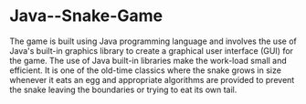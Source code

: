 # Java--Snake-Game
The game is built using Java programming language and involves the use of Java's built-in graphics library to create a graphical user interface (GUI) for the game.
The use of Java built-in libraries make the work-load small and efficient.
It is one of the old-time classics where the snake grows in size whenever it eats an egg and appropriate algorithms are provided to prevent the snake leaving the 
boundaries or trying to eat its own tail.
